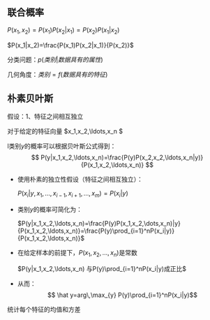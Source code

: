 ## 联合概率

$P(x_1,x_2)=P(x_1)P(x_2|x_1)=P(x_2)P(x_1|x_2)$

$P(x_1|x_2)=\frac{P(x_1)P(x_2|x_1)}{P(x_2)}$

分类问题：$p(类别|数据具有的属性)$

几何角度：$类别=f(数据具有的特征)$

## 朴素贝叶斯

假设：1、特征之间相互独立

对于给定的特征向量 $x_1,x_2,\ldots,x_n $

l类别$y$的概率可以根据贝叶斯公式得到：
$$
P(y|x_1,x_2,\ldots,x_n)=\frac{P(y)P(x_2,x_2,\ldots,x_n|y)}{P(x_1,x_2,\ldots,x_n)}
$$

- 使用朴素的独立性假设（特征之间相互独立）：

  $P(x_i|y,x_1,\ldots,x_{i-1},x_{i+1},\ldots,x_m)=P(x_i|y)$

- 类别$y$的概率可简化为：

  $P(y|x_1,x_2,\ldots,x_n)=\frac{P(y)P(x_1,x_2,\dots,x_n)|y}{P(x_1,x_2,\ldots,x_n)}=\frac{P(y)\prod_{i=1}^nP(x_i|y)}{P(x_1,x_2,\ldots,x_n)}$

- 在给定样本的前提下，$P(x_1,x_2,\ldots,x_n)$是常数

  $P(y|x_1,x_2,\ldots,x_n)  与P(y)\prod_{i=1}^nP(x_i|y)成正比$

- 从而：
  $$
  \hat y=arg\,\max_{y} P(y)\prod_{i=1}^nP(x_i|y)​
  $$
  



统计每个特征的均值和方差